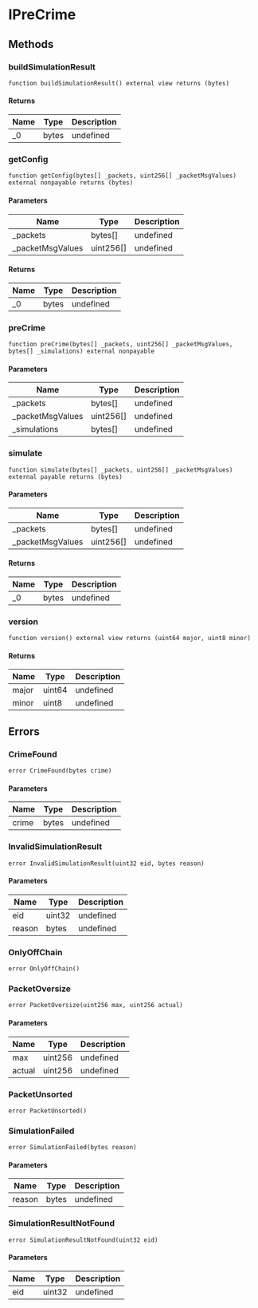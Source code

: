 # IPreCrime









## Methods

### buildSimulationResult

```solidity
function buildSimulationResult() external view returns (bytes)
```






#### Returns

| Name | Type | Description |
|---|---|---|
| _0 | bytes | undefined |

### getConfig

```solidity
function getConfig(bytes[] _packets, uint256[] _packetMsgValues) external nonpayable returns (bytes)
```





#### Parameters

| Name | Type | Description |
|---|---|---|
| _packets | bytes[] | undefined |
| _packetMsgValues | uint256[] | undefined |

#### Returns

| Name | Type | Description |
|---|---|---|
| _0 | bytes | undefined |

### preCrime

```solidity
function preCrime(bytes[] _packets, uint256[] _packetMsgValues, bytes[] _simulations) external nonpayable
```





#### Parameters

| Name | Type | Description |
|---|---|---|
| _packets | bytes[] | undefined |
| _packetMsgValues | uint256[] | undefined |
| _simulations | bytes[] | undefined |

### simulate

```solidity
function simulate(bytes[] _packets, uint256[] _packetMsgValues) external payable returns (bytes)
```





#### Parameters

| Name | Type | Description |
|---|---|---|
| _packets | bytes[] | undefined |
| _packetMsgValues | uint256[] | undefined |

#### Returns

| Name | Type | Description |
|---|---|---|
| _0 | bytes | undefined |

### version

```solidity
function version() external view returns (uint64 major, uint8 minor)
```






#### Returns

| Name | Type | Description |
|---|---|---|
| major | uint64 | undefined |
| minor | uint8 | undefined |




## Errors

### CrimeFound

```solidity
error CrimeFound(bytes crime)
```





#### Parameters

| Name | Type | Description |
|---|---|---|
| crime | bytes | undefined |

### InvalidSimulationResult

```solidity
error InvalidSimulationResult(uint32 eid, bytes reason)
```





#### Parameters

| Name | Type | Description |
|---|---|---|
| eid | uint32 | undefined |
| reason | bytes | undefined |

### OnlyOffChain

```solidity
error OnlyOffChain()
```






### PacketOversize

```solidity
error PacketOversize(uint256 max, uint256 actual)
```





#### Parameters

| Name | Type | Description |
|---|---|---|
| max | uint256 | undefined |
| actual | uint256 | undefined |

### PacketUnsorted

```solidity
error PacketUnsorted()
```






### SimulationFailed

```solidity
error SimulationFailed(bytes reason)
```





#### Parameters

| Name | Type | Description |
|---|---|---|
| reason | bytes | undefined |

### SimulationResultNotFound

```solidity
error SimulationResultNotFound(uint32 eid)
```





#### Parameters

| Name | Type | Description |
|---|---|---|
| eid | uint32 | undefined |



